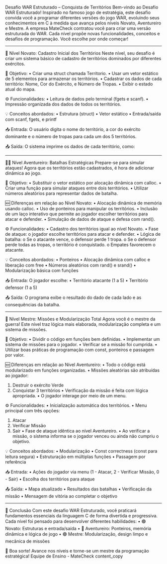 Desafio WAR Estruturado – Conquista de Territórios
Bem-vindo ao Desafio WAR Estruturado! Inspirado no famoso jogo de estratégia, este desafio convida você a programar diferentes versões do jogo WAR, evoluindo seus conhecimentos em C à medida que avança pelos níveis Novato, Aventureiro e Mestre.
A empresa MateCheck contratou você para criar uma versão estruturada do WAR. Cada nível propõe novas funcionalidades, conceitos e desafios de programação. Você escolhe por onde começar!
________________________________________

🧩 Nível Novato: Cadastro Inicial dos Territórios
Neste nível, seu desafio é criar um sistema básico de cadastro de territórios dominados por diferentes exércitos.

🎯 Objetivo:
•	Criar uma struct chamada Territorio.
•	Usar um vetor estático de 5 elementos para armazenar os territórios.
•	Cadastrar os dados de cada território: Nome, Cor do Exército, e Número de Tropas.
•	Exibir o estado atual do mapa.

⚙️ Funcionalidades:
•	Leitura de dados pelo terminal (fgets e scanf).
•	Impressão organizada dos dados de todos os territórios.

💡 Conceitos abordados:
•	Estrutura (struct)
•	Vetor estático
•	Entrada/saída com scanf, fgets, e printf

📥 Entrada:
O usuário digita o nome do território, a cor do exército dominante e o número de tropas para cada um dos 5 territórios.

📤 Saída:
O sistema imprime os dados de cada território, como:
 ________________________________________

🧗‍♂️ Nível Aventureiro: Batalhas Estratégicas
Prepare-se para simular ataques! Agora que os territórios estão cadastrados, é hora de adicionar dinâmica ao jogo.

🎯 Objetivo:
•	Substituir o vetor estático por alocação dinâmica com calloc.
•	Criar uma função para simular ataques entre dois territórios.
•	Utilizar números aleatórios para representar dados de batalha.

🆕 Diferenças em relação ao Nível Novato:
•	Alocação dinâmica de memória usando calloc.
•	Uso de ponteiros para manipular os territórios.
•	Inclusão de um laço interativo que permite ao jogador escolher territórios para atacar e defender.
•	Simulação de dados de ataque e defesa com rand().

⚙️ Funcionalidades:
•	Cadastro dos territórios igual ao nível Novato.
•	Fase de ataque: o jogador escolhe territórios para atacar e defender.
•	Lógica de batalha:
o	Se o atacante vence, o defensor perde 1 tropa.
o	Se o defensor perde todas as tropas, o território é conquistado.
o	Empates favorecem o atacante.

💡 Conceitos abordados:
•	Ponteiros
•	Alocação dinâmica com calloc e liberação com free
•	Números aleatórios com rand() e srand()
•	Modularização básica com funções

📥 Entrada:
O jogador escolhe:
•	Território atacante (1 a 5)
•	Território defensor (1 a 5)

📤 Saída:
O programa exibe o resultado do dado de cada lado e as consequências da batalha.
________________________________________

🧠 Nível Mestre: Missões e Modularização Total
Agora você é o mestre da guerra! Este nível traz lógica mais elaborada, modularização completa e um sistema de missões.

🎯 Objetivo:
•	Dividir o código em funções bem definidas.
•	Implementar um sistema de missões para o jogador.
•	Verificar se a missão foi cumprida.
•	Utilizar boas práticas de programação com const, ponteiros e passagem por valor.

🆕 Diferenças em relação ao Nível Aventureiro:
•	Todo o código está modularizado em funções organizadas.
•	Missões aleatórias são atribuídas ao jogador:
1.	Destruir o exército Verde
2.	Conquistar 3 territórios
•	Verificação da missão é feita com lógica apropriada.
•	O jogador interage por meio de um menu.

⚙️ Funcionalidades:
•	Inicialização automática dos territórios.
•	Menu principal com três opções:
1.	Atacar
2.	Verificar Missão
3.	Sair
•	Fase de ataque idêntica ao nível Aventureiro.
•	Ao verificar a missão, o sistema informa se o jogador venceu ou ainda não cumpriu o objetivo.

💡 Conceitos abordados:
•	Modularização
•	Const correctness (const para leitura segura)
•	Estruturação em múltiplas funções
•	Passagem por referência

📥 Entrada:
•	Ações do jogador via menu (1 - Atacar, 2 - Verificar Missão, 0 - Sair)
•	Escolha dos territórios para ataque

📤 Saída:
•	Mapa atualizado
•	Resultados das batalhas
•	Verificação da missão
•	Mensagem de vitória ao completar o objetivo
________________________________________

🏁 Conclusão
Com este desafio WAR Estruturado, você praticará fundamentos essenciais da linguagem C de forma divertida e progressiva. Cada nível foi pensado para desenvolver diferentes habilidades:
•	🟢 Novato: Estruturas e entrada/saída
•	🔵 Aventureiro: Ponteiros, memória dinâmica e lógica de jogo
•	🟣 Mestre: Modularização, design limpo e mecânica de missões

🚀 Boa sorte! Avance nos níveis e torne-se um mestre da programação estratégica!
Equipe de Ensino - MateCheck content_copy

